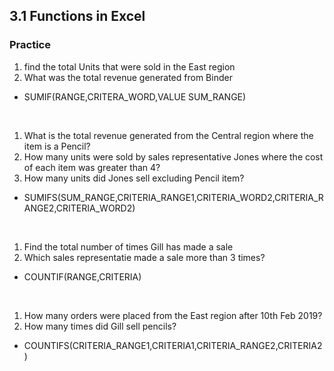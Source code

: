 ## 3.1 Functions in Excel

### Practice
1. find the total Units that were sold in the East region
2. What was the total revenue generated from Binder
- SUMIF(RANGE,CRITERA_WORD,VALUE SUM_RANGE)
<br/>

1. What is the total revenue generated from the Central region where the item is a Pencil?
2. How many units were sold by sales representative Jones where the cost of each item was greater than 4?
3. How many units did Jones sell excluding Pencil item?
- SUMIFS(SUM_RANGE,CRITERIA_RANGE1,CRITERIA_WORD2,CRITERIA_RANGE2,CRITERIA_WORD2)
<br/>

1. Find the total number of times Gill has made a sale
2. Which sales representatie made a sale more than 3 times?
- COUNTIF(RANGE,CRITERIA)
<br/>

1. How many orders were placed from the East region after 10th Feb 2019?
2. How many times did Gill sell pencils?
- COUNTIFS(CRITERIA_RANGE1,CRITERIA1,CRITERIA_RANGE2,CRITERIA2)
